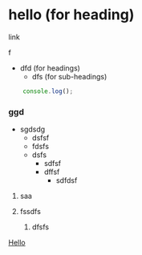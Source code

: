 # hello (for heading)
<p>link</p>
<p>f</p> 

+ dfd (for headings)
    + dfs  (for sub-headings)


```js
    console.log();
```

### ggd
 
+ sgdsdg
    + dsfsf
    + fdsfs
    + dsfs
        + sdfsf
        + dffsf
            + sdfdsf
1. saa

2. fssdfs

    1. dfsfs

    

[Hello](google.com)


